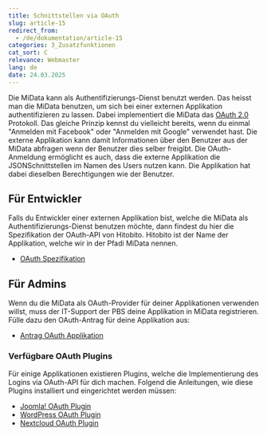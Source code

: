 ```yaml
---
title: Schnittstellen via OAuth
slug: article-15
redirect_from:
  - /de/dokumentation/article-15
categories: 3_Zusatzfunktionen
cat_sort: C
relevance: Webmaster
lang: de
date: 24.03.2025
---
```


Die MiData kann als Authentifizierungs-Dienst benutzt werden. Das heisst man die MiData benutzen, um sich bei einer externen Applikation authentifizieren zu lassen. Dabei implementiert die MiData das [OAuth 2.0](https://oauth.net/2/) Protokoll.
Das gleiche Prinzip kennst du vielleicht bereits, wenn du einmal "Anmelden mit Facebook" oder "Anmelden mit Google" verwendet hast. Die externe Applikation kann damit Informationen über den Benutzer aus der MiData abfragen wenn der Benutzer dies selber freigibt. Die OAuth-Anmeldung ermöglicht es auch, dass die externe Applikation die JSONSchnittstellen im Namen des Users nutzen kann. Die Applikation hat dabei dieselben Berechtigungen wie der Benutzer.

## Für Entwickler
Falls du Entwickler einer externen Applikation bist, welche die MiData als Authentifizierungs-Dienst benutzen möchte, dann findest du hier die Spezifikation der OAuth-API von Hitobito. Hitobito ist der Name der Applikation, welche wir in der Pfadi MiData nennen.
* [OAuth Spezifikation](https://github.com/hitobito/hitobito/blob/master/doc/developer/people/oauth.md)

## Für Admins
Wenn du die MiData als OAuth-Provider für deiner Applikationen verwenden willst, muss der IT-Support der PBS deine Applikation in MiData registrieren. Fülle dazu den OAuth-Antrag für deine Applikation aus: 
* [Antrag OAuth Applikation](https://forms.office.com/Pages/ResponsePage.aspx?id=iq6Fcs2Xq0m9ordFTZ0Fa8gnQG-i3p9KkbcKGL9nFhtUMEpMQkYwMzQxNUVEWEIxRTNWTDhPMDVEMS4u&wdLOR=c1CBB434D-BD2A-4C4E-A417-6F0DDA2C01C8)

### Verfügbare OAuth Plugins
Für einige Applikationen existieren Plugins, welche die Implementierung des Logins via OAuth-API für dich machen. Folgend die Anleitungen, wie diese Plugins installiert und eingerichtet werden müssen:
* [Joomla! OAuth Plugin](https://tech.spuur.ch/files/pdf/joomla-oauth-anleitung.pdf)
* [WordPress OAuth Plugin](https://pfadi.swiss/de/publikationen-downloads/downloads/detail/817/wordpress-oauth-anleitung/)
* [Nextcloud OAuth Plugin](https://pfadi.swiss/de/publikationen-downloads/downloads/detail/889/nextcloud-oauth-anleitung/)
